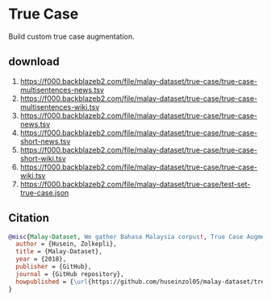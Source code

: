 # True Case

Build custom true case augmentation.

## download

1. https://f000.backblazeb2.com/file/malay-dataset/true-case/true-case-multisentences-news.tsv
2. https://f000.backblazeb2.com/file/malay-dataset/true-case/true-case-multisentences-wiki.tsv
3. https://f000.backblazeb2.com/file/malay-dataset/true-case/true-case-news.tsv
4. https://f000.backblazeb2.com/file/malay-dataset/true-case/true-case-short-news.tsv
5. https://f000.backblazeb2.com/file/malay-dataset/true-case/true-case-short-wiki.tsv
6. https://f000.backblazeb2.com/file/malay-dataset/true-case/true-case-wiki.tsv
7. https://f000.backblazeb2.com/file/malay-dataset/true-case/test-set-true-case.json

## Citation

```bibtex
@misc{Malay-Dataset, We gather Bahasa Malaysia corpus!, True Case Augmentation,
  author = {Husein, Zolkepli},
  title = {Malay-Dataset},
  year = {2018},
  publisher = {GitHub},
  journal = {GitHub repository},
  howpublished = {\url{https://github.com/huseinzol05/malay-dataset/tree/master/truecase}}
}
```